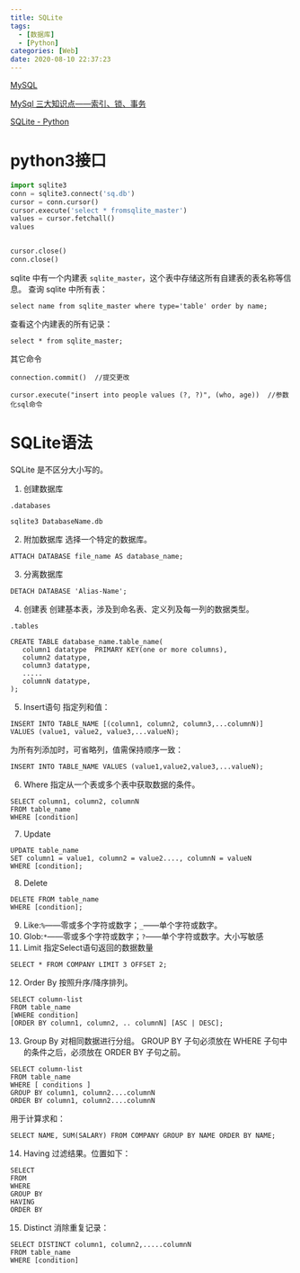 ```yaml
---
title: SQLite
tags:
  - [数据库]
  - [Python]
categories: [Web]
date: 2020-08-10 22:37:23
---
```

<font face="微软雅黑"> </font>
<center> </center>

<!-- more -->
[MySQL](http://gitbook.net/mysql/index.html)

[MySql 三大知识点——索引、锁、事务](https://juejin.cn/post/6844903802173128718)

[SQLite - Python](https://www.runoob.com/sqlite/sqlite-python.html)
# python3接口
```python
import sqlite3
conn = sqlite3.connect('sq.db')
cursor = conn.cursor()
cursor.execute('select * fromsqlite_master')
values = cursor.fetchall()
values


cursor.close()
conn.close()
```

sqlite 中有一个内建表 `sqlite_master`，这个表中存储这所有自建表的表名称等信息。
查询 sqlite 中所有表：
```
select name from sqlite_master where type='table' order by name;

```
查看这个内建表的所有记录：
```
select * from sqlite_master;
```
其它命令
```
connection.commit()  //提交更改

cursor.execute("insert into people values (?, ?)", (who, age))  //参数化sql命令
```

# SQLite语法
SQLite 是不区分大小写的。
1. 创建数据库
```
.databases

sqlite3 DatabaseName.db
```
2. 附加数据库
选择一个特定的数据库。
```
ATTACH DATABASE file_name AS database_name;
```
3. 分离数据库
```
DETACH DATABASE 'Alias-Name';
```
4. 创建表
创建基本表，涉及到命名表、定义列及每一列的数据类型。
```
.tables

CREATE TABLE database_name.table_name(
   column1 datatype  PRIMARY KEY(one or more columns),
   column2 datatype,
   column3 datatype,
   .....
   columnN datatype,
);
```
5. Insert语句
指定列和值：
```
INSERT INTO TABLE_NAME [(column1, column2, column3,...columnN)]  
VALUES (value1, value2, value3,...valueN);
```
为所有列添加时，可省略列，值需保持顺序一致：
```
INSERT INTO TABLE_NAME VALUES (value1,value2,value3,...valueN);
```
6. Where
指定从一个表或多个表中获取数据的条件。
```
SELECT column1, column2, columnN 
FROM table_name
WHERE [condition]
```
7. Update
```
UPDATE table_name
SET column1 = value1, column2 = value2...., columnN = valueN
WHERE [condition];
```
8. Delete
```
DELETE FROM table_name
WHERE [condition];
```
9. Like:`%`——零或多个字符或数字；`_`——单个字符或数字。
10. Glob:`*`——零或多个字符或数字；`?`——单个字符或数字。大小写敏感
11. Limit
指定Select语句返回的数据数量
```
SELECT * FROM COMPANY LIMIT 3 OFFSET 2;
```
12. Order By
按照升序/降序排列。
```
SELECT column-list 
FROM table_name 
[WHERE condition] 
[ORDER BY column1, column2, .. columnN] [ASC | DESC];
```
13. Group By
对相同数据进行分组。
GROUP BY 子句必须放在 WHERE 子句中的条件之后，必须放在 ORDER BY 子句之前。

```
SELECT column-list
FROM table_name
WHERE [ conditions ]
GROUP BY column1, column2....columnN
ORDER BY column1, column2....columnN
```
用于计算求和：
```
SELECT NAME, SUM(SALARY) FROM COMPANY GROUP BY NAME ORDER BY NAME;
```
14. Having
过滤结果。位置如下：
```
SELECT
FROM
WHERE
GROUP BY
HAVING
ORDER BY
```
15. Distinct
消除重复记录：
```
SELECT DISTINCT column1, column2,.....columnN 
FROM table_name
WHERE [condition]

```